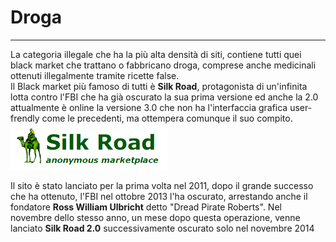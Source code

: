 # Droga
---
La categoria illegale che ha la più alta densità di siti, contiene tutti quei black market che trattano o fabbricano droga, comprese anche medicinali ottenuti illegalmente tramite ricette false.<br>
Il Black market più famoso di tutti è **Silk Road**, protagonista di un'infinita lotta contro l'FBI che ha già oscurato la sua prima versione ed anche la 2.0 attualmente è online la versione 3.0 che non ha l'interfaccia grafica user-frendly come le precedenti, ma ottempera comunque il suo compito.
![](silkroad.png)

Il sito è stato lanciato per la prima volta nel 2011, dopo il grande successo che ha ottenuto, l'FBI nel ottobre 2013 l'ha oscurato, arrestando anche il fondatore **Ross William Ulbricht** detto "Dread Pirate Roberts". Nel novembre dello stesso anno, un mese dopo questa operazione, venne lanciato **Silk Road 2.0** successivamente oscurato solo nel novembre 2014